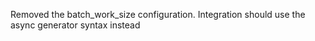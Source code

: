 Removed the batch_work_size configuration. Integration should use the async generator syntax instead